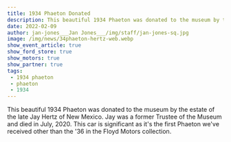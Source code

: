 ```yaml
---
title: 1934 Phaeton Donated
description: This beautiful 1934 Phaeton was donated to the museum by the estate of the late Jay Hertz of New Mexico.
date: 2022-02-09
author: jan-jones___Jan Jones___/img/staff/jan-jones-sq.jpg
image: /img/news/34phaeton-hertz-web.webp
show_event_article: true
show_ford_store: true
show_motors: true
show_partner: true
tags: 
 - 1934 phaeton
 - phaeton
 - 1934
---
```


This beautiful 1934 Phaeton was donated to the museum by the estate of the late Jay Hertz of New Mexico. Jay was a former Trustee of the Museum and died in July, 2020. This car is significant as it's the first Phaeton we've received other than the '36 in the Floyd Motors collection.

